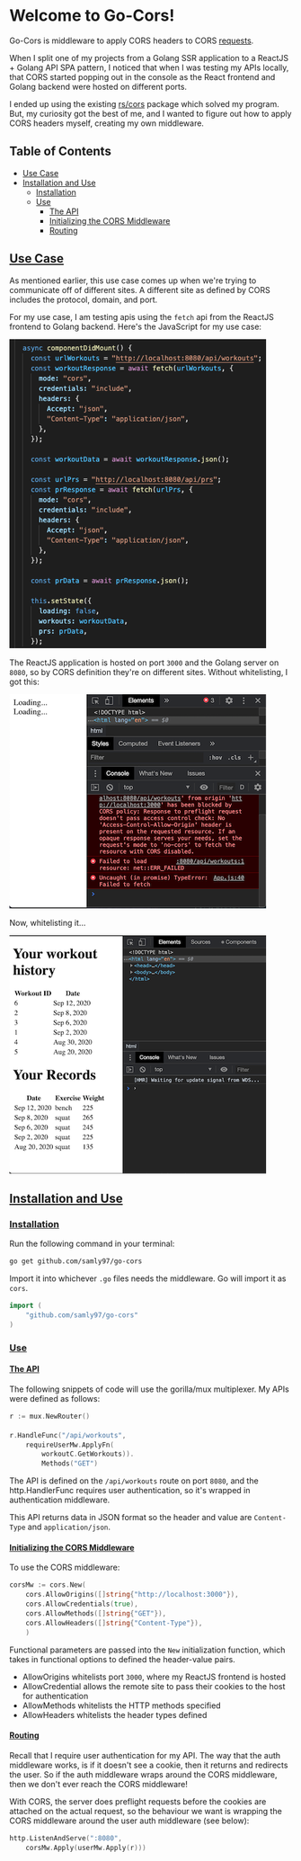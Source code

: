 # Welcome to Go-Cors!

Go-Cors is middleware to apply CORS headers to CORS [requests](https://developer.mozilla.org/en-US/docs/Web/HTTP/CORS).

When I split one of my projects from a Golang SSR application to a ReactJS + Golang API SPA pattern, I noticed that when I was testing my APIs locally, that CORS started popping out in the console as the React frontend and Golang backend were hosted on different ports.

I ended up using the existing [rs/cors](https://github.com/rs/cors) package which solved my program. But, my curiosity got the best of me, and I wanted to figure out how to apply CORS headers myself, creating my own middleware.

## Table of Contents
- [Use Case](#use-case)
- [Installation and Use](#installation-and-use)
  * [Installation](#installation)
  * [Use](#use)
  	+ [The API](#the-api)
  	+ [Initializing the CORS Middleware](#initializing-the-cors-middleware)
  	+ [Routing](#routing)

## [Use Case](#use-case)

As mentioned earlier, this use case comes up when we're trying to communicate off of different sites. A different site as defined by CORS includes the protocol, domain, and port.

For my use case, I am testing apis using the `fetch` api from the ReactJS frontend to Golang backend. Here's the JavaScript for my use case:

![Fetch from APIs](img/fetch-commands.png)

The ReactJS application is hosted on port `3000` and the Golang server on `8080`, so by CORS definition they're on different sites. Without whitelisting, I got this:

![Fetch blocked by CORS](img/cors-console-err.png)

Now, whitelisting it...

![Fetch successful](img/fetch-successful.png)

## [Installation and Use](#installation-and-use)

### [Installation](#installation)

Run the following command in your terminal:

```bash
go get github.com/samly97/go-cors
```

Import it into whichever `.go` files needs the middleware. Go will import it as `cors`.

```go
import (
	"github.com/samly97/go-cors"
)
```

### [Use](#use)

#### [The API](#the-api)

The following snippets of code will use the gorilla/mux multiplexer. My APIs
were defined as follows:

```go
r := mux.NewRouter()

r.HandleFunc("/api/workouts",
	requireUserMw.ApplyFn(
		workoutC.GetWorkouts)).
		Methods("GET")
```

The API is defined on the `/api/workouts` route on port `8080`, and the http.HandlerFunc requires user authentication, so it's wrapped in authentication middleware. 

This API returns data in JSON format so the header and value are `Content-Type` and `application/json`.

#### [Initializing the CORS Middleware](#initializing-the-cors-middleware)

To use the CORS middleware:

```go
corsMw := cors.New(
	cors.AllowOrigins([]string{"http://localhost:3000"}),
	cors.AllowCredentials(true),
	cors.AllowMethods([]string{"GET"}),
	cors.AllowHeaders([]string{"Content-Type"}),
	)
```

Functional parameters are passed into the `New` initialization function, which takes in functional options to defined the header-value pairs.
-  AllowOrigins whitelists port `3000`, where my ReactJS frontend is hosted
-  AllowCredential allows the remote site to pass their cookies to the host for authentication
-  AllowMethods whitelists the HTTP methods specified
-  AllowHeaders whitelists the header types defined 

#### [Routing](#routing)

Recall that I require user authentication for my API. The way that the auth middleware works, is if it doesn't see a cookie, then it returns and redirects the user. So if the auth middleware wraps around the CORS middleware, then we don't ever reach the CORS middleware!

With CORS, the server does preflight requests before the cookies are attached on the actual request, so the behaviour we want is wrapping the CORS middleware around the user auth middleware (see below):

```go
http.ListenAndServe(":8080",
	corsMw.Apply(userMw.Apply(r)))
```
